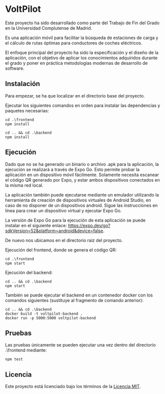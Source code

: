 # VoltPilot

Este proyecto ha sido desarrollado como parte del Trabajo de Fin del Grado en la Universidad Complutense de Madrid.

Es una aplicación móvil para facilitar la búsqueda de estaciones de carga y el cálculo de rutas óptimas para conductores de coches eléctricos.

El enfoque principal del proyecto ha sido la especificación y el diseño de la aplicación, con el objetivo de aplicar los conocimientos adquiridos durante el grado y poner en práctica metodologías modernas de desarrollo de software.

## Instalación

Para empezar, se ha que localizar en el directorio base del proyecto.

Ejecutar los siguientes comandos en orden para instalar las dependencias y paquetes necesarias:

```
cd .\frontend
npm install
```

```
cd .. && cd .\backend
npm install
```

## Ejecución

Dado que no se ha generado un binario o archivo .apk para la aplicación, la ejecución se realizará a través de Expo Go. Esto permite probar la aplicación en un dispositivo móvil fácilmente. Solamente necesita escanear el código QR generado por Expo, y estar ambos dispositivos conectados en la misma red local.

La aplicación también puede ejecutarse mediante un emulador utilizando la herramienta de creación de dispositivos virtuales de Android Studio, en caso de no disponer de un dispositivos android. Sigue las instrucciones en línea para crear un dispositivo virtual y ejecutar Expo Go.

La versión de Expo Go para la ejecución de esta aplicación se puede instalar en el siguiente enlace: https://expo.dev/go?sdkVersion=52&platform=android&device=false.

De nuevo nos ubicamos en el directorio raíz del proyecto.

Ejecución del frontend, donde se genera el código QR:

```
cd .\frontend
npm start
```

Ejecución del backend:

```
cd .. && cd .\backend
npm start
```

También se puede ejecutar el backend en un contenedor docker con los comandos siguientes (sustituye al fragmento de comando anterior):

```
cd .. && cd .\backend
docker build -t voltpilot-backend .
docker run -p 5000:5000 voltpilot-backend
```

## Pruebas

Las pruebas únicamente se pueden ejecutar una vez dentro del directorio .\frontend mediante:

```
npm test
```

## Licencia

Este proyecto está licenciado bajo los términos de la [Licencia MIT](LICENSE).
